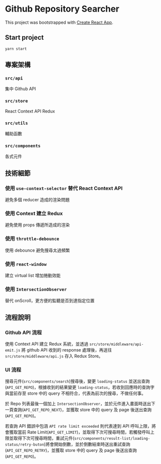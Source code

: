 # Github Repository Searcher

This project was bootstrapped with [Create React App](https://github.com/facebook/create-react-app).

## Start project

```
yarn start
```

## 專案架構

### `src/api`
集中 Github API
### `src/store`
React Context API Redux
### `src/utils`
輔助函數
### `src/components`
各式元件

## 技術細節
### 使用 `use-context-selector` 替代 React Context API
避免多個 reducer 造成的渲染問題
### 使用 Context 建立 Redux
避免使用 props 傳遞所造成的渲染
### 使用 `throttle-debounce` 
使用 debounce 避免搜尋太過頻繁
### 使用 `react-window`
建立 virtual list 增加捲動效能

### 使用 `IntersectionObserver`
替代 onScroll，更方便的監聽是否到達指定位置

## 流程說明

### Github API 流程
使用 Context API 建立 Redux 系統，並透過 `src/store/middleware/api-emit.js` 將 github API 收到的 response 處理後，再送往 `src/store/middleware/api.js` 存入 Redux Store。

### UI 流程
搜尋元件(`src/components/search`)搜尋後，變更 `loading-status` 並送出查詢(`API_GET_REPO`)，根據收到的結果變更 `loading-status`，若收到回應時的查詢字與當前存至 store 中的 query 不相符合，代表為前次的搜尋，不做任何事。

於 Repo 列表最後一個加上 `IntersectionObserver`，並於元件進入畫面時送出下一頁查詢(`API_GET_REPO_NEXT`)，並獲取 store 中的 query 及 page 後送出查詢(`API_GET_REPO`)。

若查詢 API 錯誤中包涵 `API rate limit exceeded` 則代表達到 API 呼叫上限，將會獲取當前 Rate Limit(`API_GET_LIMIT`)，並取得下次可搜尋時間，若觸發呼叫上限並取得下次可搜尋時間，重試元件(`src/components/result-list/loading-status/retry-buton`)將會開始倒數，並於倒數結束時送出重試查詢(`API_GET_REPO_RETRY`)，並獲取 store 中的 query 及 page 後送出查詢(`API_GET_REPO`)。